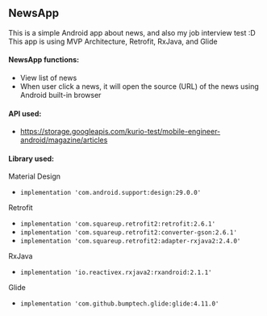 ﻿## NewsApp
This is a simple Android app about news, and also my job interview test :D <br> This app is using MVP Architecture, Retrofit, RxJava, and Glide

#### NewsApp functions:
* View list of news
* When user click a news, it will open the source (URL) of the news using Android built-in browser

#### API used:
* https://storage.googleapis.com/kurio-test/mobile-engineer-android/magazine/articles

#### Library used:
Material Design
* `implementation 'com.android.support:design:29.0.0'`

Retrofit
* `implementation 'com.squareup.retrofit2:retrofit:2.6.1'`
* `implementation 'com.squareup.retrofit2:converter-gson:2.6.1'`
* `implementation 'com.squareup.retrofit2:adapter-rxjava2:2.4.0'`

RxJava
* `implementation 'io.reactivex.rxjava2:rxandroid:2.1.1'`

Glide
* `implementation 'com.github.bumptech.glide:glide:4.11.0'`

